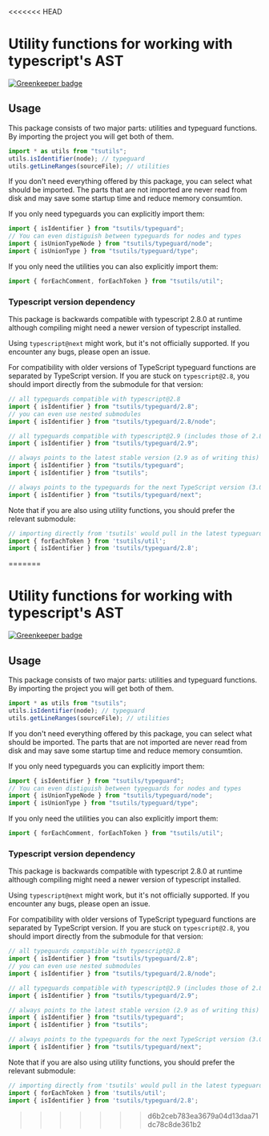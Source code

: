 <<<<<<< HEAD
# Utility functions for working with typescript's AST

[![Greenkeeper badge](https://badges.greenkeeper.io/ajafff/tsutils.svg)](https://greenkeeper.io/)

## Usage

This package consists of two major parts: utilities and typeguard functions.
By importing the project you will get both of them.
```js
import * as utils from "tsutils";
utils.isIdentifier(node); // typeguard
utils.getLineRanges(sourceFile); // utilities
```

If you don't need everything offered by this package, you can select what should be imported. The parts that are not imported are never read from disk and may save some startup time and reduce memory consumtion.

If you only need typeguards you can explicitly import them:
```js
import { isIdentifier } from "tsutils/typeguard";
// You can even distiguish between typeguards for nodes and types
import { isUnionTypeNode } from "tsutils/typeguard/node";
import { isUnionType } from "tsutils/typeguard/type";
```

If you only need the utilities you can also explicitly import them:
```js
import { forEachComment, forEachToken } from "tsutils/util";
```

### Typescript version dependency

This package is backwards compatible with typescript 2.8.0 at runtime although compiling might need a newer version of typescript installed.

Using `typescript@next` might work, but it's not officially supported. If you encounter any bugs, please open an issue.

For compatibility with older versions of TypeScript typeguard functions are separated by TypeScript version. If you are stuck on `typescript@2.8`, you should import directly from the submodule for that version:

```js
// all typeguards compatible with typescript@2.8
import { isIdentifier } from "tsutils/typeguard/2.8";
// you can even use nested submodules
import { isIdentifier } from "tsutils/typeguard/2.8/node";

// all typeguards compatible with typescript@2.9 (includes those of 2.8)
import { isIdentifier } from "tsutils/typeguard/2.9";

// always points to the latest stable version (2.9 as of writing this)
import { isIdentifier } from "tsutils/typeguard";
import { isIdentifier } from "tsutils";

// always points to the typeguards for the next TypeScript version (3.0 as of writing this)
import { isIdentifier } from "tsutils/typeguard/next";
```

Note that if you are also using utility functions, you should prefer the relevant submodule:

```js
// importing directly from 'tsutils' would pull in the latest typeguards
import { forEachToken } from 'tsutils/util';
import { isIdentifier } from 'tsutils/typeguard/2.8';
```
=======
# Utility functions for working with typescript's AST

[![Greenkeeper badge](https://badges.greenkeeper.io/ajafff/tsutils.svg)](https://greenkeeper.io/)

## Usage

This package consists of two major parts: utilities and typeguard functions.
By importing the project you will get both of them.
```js
import * as utils from "tsutils";
utils.isIdentifier(node); // typeguard
utils.getLineRanges(sourceFile); // utilities
```

If you don't need everything offered by this package, you can select what should be imported. The parts that are not imported are never read from disk and may save some startup time and reduce memory consumtion.

If you only need typeguards you can explicitly import them:
```js
import { isIdentifier } from "tsutils/typeguard";
// You can even distiguish between typeguards for nodes and types
import { isUnionTypeNode } from "tsutils/typeguard/node";
import { isUnionType } from "tsutils/typeguard/type";
```

If you only need the utilities you can also explicitly import them:
```js
import { forEachComment, forEachToken } from "tsutils/util";
```

### Typescript version dependency

This package is backwards compatible with typescript 2.8.0 at runtime although compiling might need a newer version of typescript installed.

Using `typescript@next` might work, but it's not officially supported. If you encounter any bugs, please open an issue.

For compatibility with older versions of TypeScript typeguard functions are separated by TypeScript version. If you are stuck on `typescript@2.8`, you should import directly from the submodule for that version:

```js
// all typeguards compatible with typescript@2.8
import { isIdentifier } from "tsutils/typeguard/2.8";
// you can even use nested submodules
import { isIdentifier } from "tsutils/typeguard/2.8/node";

// all typeguards compatible with typescript@2.9 (includes those of 2.8)
import { isIdentifier } from "tsutils/typeguard/2.9";

// always points to the latest stable version (2.9 as of writing this)
import { isIdentifier } from "tsutils/typeguard";
import { isIdentifier } from "tsutils";

// always points to the typeguards for the next TypeScript version (3.0 as of writing this)
import { isIdentifier } from "tsutils/typeguard/next";
```

Note that if you are also using utility functions, you should prefer the relevant submodule:

```js
// importing directly from 'tsutils' would pull in the latest typeguards
import { forEachToken } from 'tsutils/util';
import { isIdentifier } from 'tsutils/typeguard/2.8';
```
>>>>>>> d6b2ceb783ea3679a04d13daa71dc78c8de361b2
